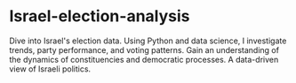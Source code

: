 # Israel-election-analysis
Dive into Israel's election data. Using Python and data science, I investigate trends, party performance, and voting patterns. Gain an understanding of the dynamics of constituencies and democratic processes. A data-driven view of Israeli politics.
